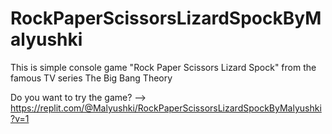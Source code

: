 # RockPaperScissorsLizardSpockByMalyushki
This is simple console game "Rock Paper Scissors Lizard Spock" from the famous TV series The Big Bang Theory 

Do you want to try the game? --> https://replit.com/@Malyushki/RockPaperScissorsLizardSpockByMalyushki?v=1
